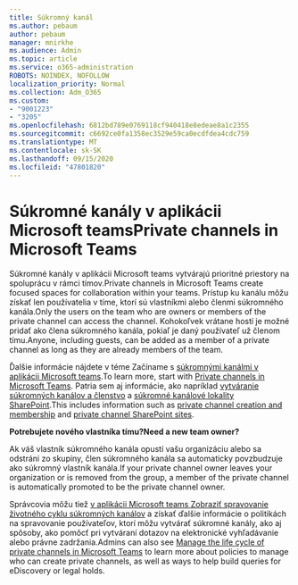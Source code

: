 ```yaml
---
title: Súkromný kanál
ms.author: pebaum
author: pebaum
manager: mnirkhe
ms.audience: Admin
ms.topic: article
ms.service: o365-administration
ROBOTS: NOINDEX, NOFOLLOW
localization_priority: Normal
ms.collection: Adm_O365
ms.custom:
- "9001223"
- "3205"
ms.openlocfilehash: 6812bd789e0769118cf940418e8edeae8a1c2355
ms.sourcegitcommit: c6692ce0fa1358ec3529e59ca0ecdfdea4cdc759
ms.translationtype: MT
ms.contentlocale: sk-SK
ms.lasthandoff: 09/15/2020
ms.locfileid: "47801820"
---
```

# <a name="private-channels-in-microsoft-teams"></a><span data-ttu-id="3fb83-102">Súkromné kanály v aplikácii Microsoft teams</span><span class="sxs-lookup"><span data-stu-id="3fb83-102">Private channels in Microsoft Teams</span></span>

<span data-ttu-id="3fb83-103">Súkromné kanály v aplikácii Microsoft teams vytvárajú prioritné priestory na spoluprácu v rámci tímov.</span><span class="sxs-lookup"><span data-stu-id="3fb83-103">Private channels in Microsoft Teams create focused spaces for collaboration within your teams.</span></span> <span data-ttu-id="3fb83-104">Prístup ku kanálu môžu získať len používatelia v tíme, ktorí sú vlastníkmi alebo členmi súkromného kanála.</span><span class="sxs-lookup"><span data-stu-id="3fb83-104">Only the users on the team who are owners or members of the private channel can access the channel.</span></span> <span data-ttu-id="3fb83-105">Kohokoľvek vrátane hostí je možné pridať ako člena súkromného kanála, pokiaľ je daný používateľ už členom tímu.</span><span class="sxs-lookup"><span data-stu-id="3fb83-105">Anyone, including guests, can be added as a member of a private channel as long as they are already members of the team.</span></span>

<span data-ttu-id="3fb83-106">Ďalšie informácie nájdete v téme Začíname s [súkromnými kanálmi v aplikácii Microsoft teams](https://docs.microsoft.com/MicrosoftTeams/private-channels).</span><span class="sxs-lookup"><span data-stu-id="3fb83-106">To learn more, start with [Private channels in Microsoft Teams](https://docs.microsoft.com/MicrosoftTeams/private-channels).</span></span> <span data-ttu-id="3fb83-107">Patria sem aj informácie, ako napríklad [vytváranie súkromných kanálov a členstvo](https://docs.microsoft.com/MicrosoftTeams/private-channels#private-channel-creation-and-membership) a [súkromné kanálové lokality SharePoint](https://docs.microsoft.com/MicrosoftTeams/private-channels#private-channel-sharepoint-sites).</span><span class="sxs-lookup"><span data-stu-id="3fb83-107">This includes information such as [private channel creation and membership](https://docs.microsoft.com/MicrosoftTeams/private-channels#private-channel-creation-and-membership) and [private channel SharePoint sites](https://docs.microsoft.com/MicrosoftTeams/private-channels#private-channel-sharepoint-sites).</span></span>

<span data-ttu-id="3fb83-108">**Potrebujete nového vlastníka tímu?**</span><span class="sxs-lookup"><span data-stu-id="3fb83-108">**Need a new team owner?**</span></span>

<span data-ttu-id="3fb83-109">Ak váš vlastník súkromného kanála opustí vašu organizáciu alebo sa odstráni zo skupiny, člen súkromného kanála sa automaticky povzbudzuje ako súkromný vlastník kanála.</span><span class="sxs-lookup"><span data-stu-id="3fb83-109">If your private channel owner leaves your organization or is removed from the group, a member of the private channel is automatically promoted to be the private channel owner.</span></span>

<span data-ttu-id="3fb83-110">Správcovia môžu tiež [v aplikácii Microsoft teams Zobraziť spravovanie životného cyklu súkromných kanálov](https://docs.microsoft.com/MicrosoftTeams/private-channels-life-cycle-management) a získať ďalšie informácie o politikách na spravovanie používateľov, ktorí môžu vytvárať súkromné kanály, ako aj spôsoby, ako pomôcť pri vytváraní dotazov na elektronické vyhľadávanie alebo právne zadržania.</span><span class="sxs-lookup"><span data-stu-id="3fb83-110">Admins can also see [Manage the life cycle of private channels in Microsoft Teams](https://docs.microsoft.com/MicrosoftTeams/private-channels-life-cycle-management) to learn more about policies to manage who can create private channels, as well as ways to help build queries for eDiscovery or legal holds.</span></span>
